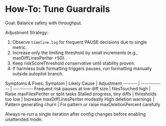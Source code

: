 # How-To: Tune Guardrails

Goal: Balance safety with throughput.

Adjustment Strategy:
1. Observe `timeline.log` for frequent PAUSE decisions due to single metric.
2. Increase only the limiting threshold by small increments (e.g., maxDiffLinesPerIter +50).
3. Keep riskScoreThreshold conservative until stability proven.
4. If harmless bulk formatting triggers pauses, run formatting manually outside autopilot branch.

Symptoms & Fixes:
Symptom | Likely Cause | Adjustment
------- | ------------ | ----------
Frequent risk pauses at low diff size | filesTouched high | Raise maxFilesPerIter or split tasks
Stalled progress, tiny diffs | thresholds too low | Increase maxDiffLinesPerIter modestly
High deletion warnings | Pattern generating churn | Fix pattern or raise maxDeletionPercent carefully

Always re-run a single iteration after config changes before enabling unattended mode.
